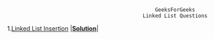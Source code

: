                                                     GeeksForGeeks
                                                Linked List Questions 
1.[Linked List Insertion](https://practice.geeksforgeeks.org/problems/linked-list-insertion-1587115620/1?page=1&difficulty[]=-1&category[]=Linked%20List&sortBy=submissions)                                                       |**[Solution](https://github.com/Asmit-Rai/GeeksForGeeks/blob/af442fc2cac7ceed6bc2695ab3ec2b5d08d1fd13/C++%20Solution)**|


